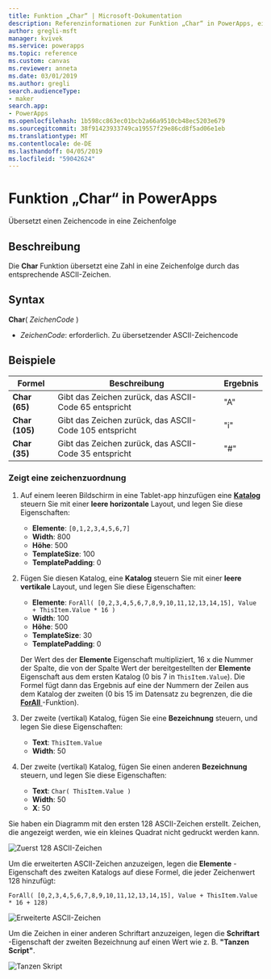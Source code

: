 ```yaml
---
title: Funktion „Char“ | Microsoft-Dokumentation
description: Referenzinformationen zur Funktion „Char“ in PowerApps, einschließlich Syntax und Beispielen
author: gregli-msft
manager: kvivek
ms.service: powerapps
ms.topic: reference
ms.custom: canvas
ms.reviewer: anneta
ms.date: 03/01/2019
ms.author: gregli
search.audienceType:
- maker
search.app:
- PowerApps
ms.openlocfilehash: 1b598cc863ec01bcb2a66a9510cb48ec5203e679
ms.sourcegitcommit: 38f91423933749ca19557f29e86cd8f5ad06e1eb
ms.translationtype: MT
ms.contentlocale: de-DE
ms.lasthandoff: 04/05/2019
ms.locfileid: "59042624"
---
```

# <a name="char-function-in-powerapps"></a>Funktion „Char“ in PowerApps

Übersetzt einen Zeichencode in eine Zeichenfolge

## <a name="description"></a>Beschreibung

Die **Char** Funktion übersetzt eine Zahl in eine Zeichenfolge durch das entsprechende ASCII-Zeichen.

## <a name="syntax"></a>Syntax

**Char**( *ZeichenCode* )

- *ZeichenCode*: erforderlich. Zu übersetzender ASCII-Zeichencode

## <a name="examples"></a>Beispiele

| Formel | Beschreibung | Ergebnis |
| --- | --- | --- |
| **Char (65)** |Gibt das Zeichen zurück, das ASCII-Code 65 entspricht |"A" |
| **Char (105)** |Gibt das Zeichen zurück, das ASCII-Code 105 entspricht |"i" |
| **Char (35)** |Gibt das Zeichen zurück, das ASCII-Code 35 entspricht |"#" |

### <a name="display-a-character-map"></a>Zeigt eine zeichenzuordnung

1. Auf einem leeren Bildschirm in eine Tablet-app hinzufügen eine [ **Katalog** ](../controls/control-gallery.md) steuern Sie mit einer **leere horizontale** Layout, und legen Sie diese Eigenschaften:

    - **Elemente**: `[0,1,2,3,4,5,6,7]`
    - **Width**: 800
    - **Höhe**: 500
    - **TemplateSize**: 100
    - **TemplatePadding**: 0

1. Fügen Sie diesen Katalog, eine **Katalog** steuern Sie mit einer **leere vertikale** Layout, und legen Sie diese Eigenschaften:

    - **Elemente**: `ForAll( [0,2,3,4,5,6,7,8,9,10,11,12,13,14,15], Value + ThisItem.Value * 16 )`
    - **Width**: 100
    - **Höhe**: 500
    - **TemplateSize**: 30
    - **TemplatePadding**: 0

    Der Wert des der **Elemente** Eigenschaft multipliziert, 16 x die Nummer der Spalte, die von der Spalte Wert der bereitgestellten der **Elemente** Eigenschaft aus dem ersten Katalog (0 bis 7 in `ThisItem.Value`). Die Formel fügt dann das Ergebnis auf eine der Nummern der Zeilen aus dem Katalog der zweiten (0 bis 15 im Datensatz zu begrenzen, die die [ **ForAll** ](function-forall.md) -Funktion).

1. Der zweite (vertikal) Katalog, fügen Sie eine **Bezeichnung** steuern, und legen Sie diese Eigenschaften:

    - **Text**: `ThisItem.Value`
    - **Width**: 50

1. Der zweite (vertikal) Katalog, fügen Sie einen anderen **Bezeichnung** steuern, und legen Sie diese Eigenschaften:

    - **Text**: `Char( ThisItem.Value )`
    - **Width**: 50
    - **X**: 50

Sie haben ein Diagramm mit den ersten 128 ASCII-Zeichen erstellt. Zeichen, die angezeigt werden, wie ein kleines Quadrat nicht gedruckt werden kann.

![Zuerst 128 ASCII-Zeichen](media/function-char/chart-lower.png)

Um die erweiterten ASCII-Zeichen anzuzeigen, legen die **Elemente** -Eigenschaft des zweiten Katalogs auf diese Formel, die jeder Zeichenwert 128 hinzufügt:

`ForAll( [0,2,3,4,5,6,7,8,9,10,11,12,13,14,15], Value + ThisItem.Value * 16 + 128)`

![Erweiterte ASCII-Zeichen](media/function-char/chart-higher.png)

Um die Zeichen in einer anderen Schriftart anzuzeigen, legen die **Schriftart** -Eigenschaft der zweiten Bezeichnung auf einen Wert wie z. B. **"Tanzen Script"**.

![Tanzen Skript](media/function-char/chart-higher-dancing-script.png)
